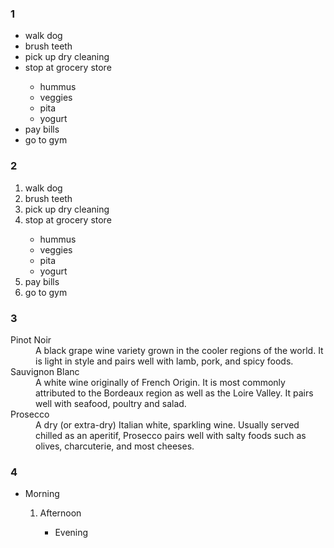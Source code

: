 ### 1

<ul>
<li>walk dog</li>
<li>brush teeth</li>
<li>pick up dry cleaning</li>
<li>stop at grocery store</li>
  <ul>
    <li>hummus</li>
    <li>veggies</li>
    <li>pita</li>
    <li>yogurt</li>
  </ul>
<li>pay bills</li>
<li>go to gym</li>
</ul>

### 2

<ol>
<li>walk dog</li>
<li>brush teeth</li>
<li>pick up dry cleaning</li>
<li>stop at grocery store</li>
  <ul>
    <li>hummus</li>
    <li>veggies</li>
    <li>pita</li>
    <li>yogurt</li>
  </ul>
<li>pay bills</li>
<li>go to gym</li>
</ol>

### 3
<dl>

  <dt>Pinot Noir</dt>
  <dd>A black grape wine variety grown in the cooler regions of the world. It is light in style and pairs well with lamb, pork, and spicy foods. </dd>

  <dt>Sauvignon Blanc</dt>
  <dd>A white wine originally of French Origin. It is most commonly attributed to the Bordeaux region as well as the Loire Valley. It pairs well with seafood, poultry and salad.</dd>


  <dt>Prosecco</dt>
  <dd>A dry (or extra-dry) Italian white, sparkling wine. Usually served chilled as an aperitif, Prosecco pairs well with salty foods such as olives, charcuterie, and most cheeses. </dd>

</dl>

### 4
<ul>
  <li>Morning</li>
    <ol>
      <li>Afternoon</li>
        <ul>
          <li>Evening</li>
        </ul>
    </ol>
</ul>


